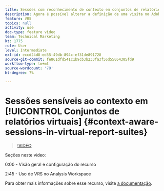 ```yaml
---
title: Sessões com reconhecimento de contexto em conjuntos de relatórios virtuais
description: Agora é possível alterar a definição de uma visita no Adobe Analytics de forma não destrutiva usando um conjunto de relatórios virtual. Mostramos como fazer isso e as diferentes opções disponíveis.
feature: VRS
topics: null
activity: use
doc-type: feature video
team: Technical Marketing
kt: 1775
role: User
level: Intermediate
exl-id: eccd24d8-ed55-49db-894c-ef31de891728
source-git-commit: fe861dfd541c1b9cb3b233fa3f56d55054305fd9
workflow-type: tm+mt
source-wordcount: '79'
ht-degree: 7%

---
```


# Sessões sensíveis ao contexto em [!UICONTROL Conjuntos de relatórios virtuais] {#context-aware-sessions-in-virtual-report-suites}

>[!VIDEO](https://video.tv.adobe.com/v/23545/?quality=12)

Seções neste vídeo:

0:00 - Visão geral e configuração do recurso

2:45 - Uso de VRS no Analysis Workspace

Para obter mais informações sobre esse recurso, visite [a documentação](https://experienceleague.adobe.com/docs/analytics/components/virtual-report-suites/vrs-mobile-visit-processing.html?lang=en).
